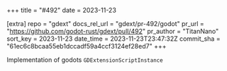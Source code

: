 +++
title = "#492"
date = 2023-11-23

[extra]
repo = "gdext"
docs_rel_url = "gdext/pr-492/godot"
pr_url = "https://github.com/godot-rust/gdext/pull/492"
pr_author = "TitanNano"
sort_key = 2023-11-23
date_time = 2023-11-23T23:47:32Z
commit_sha = "61ec6c8bcaa55eb1dccadf59a4ccf3124ef28ed7"
+++

Implementation of godots `GDExtensionScriptInstance`
